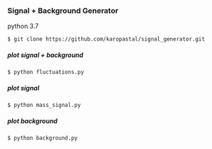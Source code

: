 ### Signal + Background Generator

python 3.7

```buildoutcfg
$ git clone https://github.com/karopastal/signal_generator.git
```

##### plot signal + background
```buildoutcfg
$ python fluctuations.py
```

##### plot signal
```buildoutcfg
$ python mass_signal.py
```

##### plot background
```buildoutcfg
$ python background.py
```